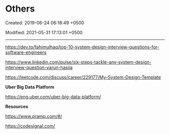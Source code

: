# Others

Created: 2019-06-24 06:18:49 +0500

Modified: 2021-05-31 17:13:01 +0500

---

<https://dev.to/fahimulhaq/top-10-system-design-interview-questions-for-software-engineers>

<https://www.linkedin.com/pulse/six-steps-tackle-any-system-design-interview-question-varun-hasija>

<https://leetcode.com/discuss/career/229177/My-System-Design-Template>



**Uber Big Data Platform**

<https://eng.uber.com/uber-big-data-platform/>



**Resources**

<https://www.pramp.com/#/>

<https://codesignal.com/>
